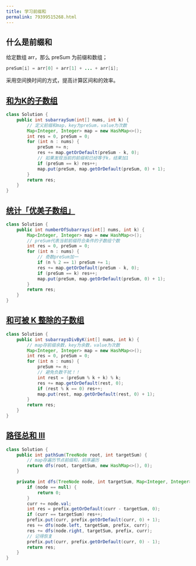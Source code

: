 ```yaml
---
title: 学习前缀和
permalink: 79399515268.html
---
```


## 什么是前缀和

给定数组 arr，那么 preSum 为前缀和数组；

```java
preSum[i] = arr[0] + arr[1] + ... + arr[i];
```

采用空间换时间的方式，提高计算区间和的效率。

## [和为K的子数组](https://leetcode-cn.com/problems/subarray-sum-equals-k/)

```java
class Solution {
    public int subarraySum(int[] nums, int k) {
        // 定义前缀和map，key为preSum，value为次数
        Map<Integer, Integer> map = new HashMap<>();
        int res = 0, preSum = 0;
        for (int n : nums) {
            preSum += n;
            res += map.getOrDefault(preSum - k, 0);
            // 如果发现当前的前缀和已经等于k，结果加1
            if (preSum == k) res++;
            map.put(preSum, map.getOrDefault(preSum, 0) + 1);
        }
        return res;
    }
}
```

## [统计「优美子数组」](https://leetcode-cn.com/problems/count-number-of-nice-subarrays/)

```java
class Solution {
    public int numberOfSubarrays(int[] nums, int k) {
        Map<Integer, Integer> map = new HashMap<>();
        // preSum代表当前前缀符合条件的子数组个数
        int res = 0, preSum = 0;
        for (int n : nums) {
            // 奇数preSum加一
            if (n % 2 == 1) preSum += 1;
            res += map.getOrDefault(preSum - k, 0);
            if (preSum == k) res++;
            map.put(preSum, map.getOrDefault(preSum, 0) + 1);
        }
        return res;
    }
}
```

## [和可被 K 整除的子数组](https://leetcode-cn.com/problems/subarray-sums-divisible-by-k/)

```java
class Solution {
    public int subarraysDivByK(int[] nums, int k) {
        // map存前缀余数，key为余数，value为次数
        Map<Integer, Integer> map = new HashMap<>();
        int res = 0, preSum = 0;
        for (int n : nums) {
            preSum += n;
            // 避免负数干扰！！
            int rest = (preSum % k + k) % k;
            res += map.getOrDefault(rest, 0);
            if (rest % k == 0) res++;
            map.put(rest, map.getOrDefault(rest, 0) + 1);
        }
        return res;
    }
}
```

## [路径总和 III](https://leetcode-cn.com/problems/path-sum-iii/)

```java
class Solution {
    public int pathSum(TreeNode root, int targetSum) {
        // map存遍历节点前缀和，前序遍历
        return dfs(root, targetSum, new HashMap<>(), 0);
    }

    private int dfs(TreeNode node, int targetSum, Map<Integer, Integer> prefix, int curr) {
        if (node == null) {
            return 0;
        }
        curr += node.val;
        int res = prefix.getOrDefault(curr - targetSum, 0);
        if (curr == targetSum) res++;
        prefix.put(curr, prefix.getOrDefault(curr, 0) + 1);
        res += dfs(node.left, targetSum, prefix, curr);
        res += dfs(node.right, targetSum, prefix, curr);
        // 记得恢复
        prefix.put(curr, prefix.getOrDefault(curr, 0) - 1);
        return res;
    }
}
```
